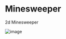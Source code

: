 # Minesweeper
2d Minesweeper

![image](https://user-images.githubusercontent.com/77199764/113511218-6e527580-9567-11eb-8b84-12a79d94bbef.png)
